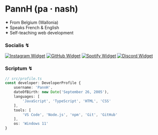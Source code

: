 # PannH (pa · nash)
✦ From Belgium (Wallonia)<br />
✦ Speaks French & English<br />
✦ Self-teaching web development

### Socialis ↯
[![Instagram Widget](https://creatorspace.imgix.net/users/cltpt3vp800ufo901s4kq99wb/wsckiBwxpqYzGyi1-bento_widget_instagram.png?w=400)](https://www.instagram.com/pannnh_)
[![GitHub Widget](https://creatorspace.imgix.net/users/cltpt3vp800ufo901s4kq99wb/C6GATfK2wYaSFXXc-bento_widget_github.png?w=400)](https://github.com/PannH)
[![Spotify Widget](https://creatorspace.imgix.net/users/cltpt3vp800ufo901s4kq99wb/h56bDpC6t0cvXlCe-bento_widget_spotify.png?w=400)](https://open.spotify.com/user/t67qkn4c7j0zazr6rc8f2g6lg)
[![Discord Widget](https://creatorspace.imgix.net/users/cltpt3vp800ufo901s4kq99wb/z3McpGv8nHnW0Q15-bento_widget_discord.png?w=400)](https://discord.com/users/667302589213310997)

### Scriptum ↯
```ts
// src/profile.ts
const developer: DeveloperProfile {
    username: 'PannH',
    dateOfBirth: new Date('September 26, 2005'),
    languages: [
        'JavaScript', 'TypeScript', 'HTML', 'CSS'
    ],
    tools: [
        'VS Code', 'Node.js', 'npm', 'Git', 'GitHub'
    ],
    os: 'Windows 11'
}
```